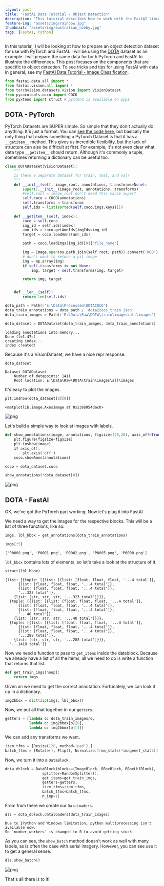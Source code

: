 ```yaml
---
layout: post
title: "FastAI Data Tutorial - Object Detection"
description: "This tutorial describes how to work with the FastAI library for object detection"
feature-img: "assets/img/rainbow.jpg"
thumbnail: "assets/img/australian_hobby.jpg"
tags: [FastAI, Python]
---
```


In this tutorial, I will be looking at how to prepare an object detection dataset for use with PyTorch and FastAI. I will be using the [DOTA](https://captain-whu.github.io/DOTA/dataset.html) dataset as an example. I will prepare the same data for both PyTorch and FastAI to illustrate the differences. This post focuses on the components that are specific to object detection. To see tricks and tips for using FastAI with data in general, see my [FastAI Data Tutorial - Image Classification](https://jss367.github.io/fastai-data-tutorial-image-classification.html).


```python
from fastai.data.all import *
from fastai.vision.all import *
from torchvision.datasets.vision import VisionDataset
from pycocotools.coco import COCO
from pyxtend import struct # pyxtend is available on pypi
```

## DOTA - PyTorch

PyTorch Datasets are SUPER simple. So simple that they don't actually do anything. It's just a format. You can [see the code here](https://github.com/pytorch/pytorch/blob/ce86881afadc0fea628c7e47d64a4073f3e09894/torch/utils/data/dataset.py#L51), but basically the only thing that makes something a PyTorch Dataset is that it has a `__getitem__` method. This gives us incredible flexibility, but the lack of structure can also be difficult at first. For example, it's not even clear what data type `__getitem__` should return. Although it's commonly a tuple, sometimes returning a dictionary can be useful too.


```python
class DOTADataset(VisionDataset):
    """
    Is there a separate dataset for train, test, and val?
    """
    def __init__(self, image_root, annotations, transforms=None):
        super().__init__(image_root, annotations, transforms)
        #self.root = image_root don't need this cause super?
        self.coco = COCO(annotations)
        self.transforms = transforms
        self.ids = list(sorted(self.coco.imgs.keys()))
        
    def __getitem__(self, index):
        coco = self.coco
        img_id = self.ids[index]
        ann_ids = coco.getAnnIds(imgIds=img_id)
        target = coco.loadAnns(ann_ids)

        path = coco.loadImgs(img_id)[0]['file_name']

        img = Image.open(os.path.join(self.root, path)).convert('RGB')
        # don't want to return a pil image
        img = np.array(img)
        if self.transforms is not None:
            img, target = self.transforms(img, target)

        return img, target


    def __len__(self):
        return len(self.ids)
```


```python
dota_path = Path(r'E:\Data\Processed\DOTACOCO')
dota_train_annotations = dota_path / 'dota2coco_train.json'
dota_train_images = Path(r'E:\Data\Raw\DOTA\train\images\all\images')
```


```python
dota_dataset = DOTADataset(dota_train_images, dota_train_annotations)
```

    loading annotations into memory...
    Done (t=1.47s)
    creating index...
    index created!
    

Because it's a VisionDataset, we have a nice repr response.


```python
dota_dataset
```




    Dataset DOTADataset
        Number of datapoints: 1411
        Root location: E:\Data\Raw\DOTA\train\images\all\images



It's easy to plot the images.


```python
plt.imshow(dota_dataset[0][0])
```




    <matplotlib.image.AxesImage at 0x2388054dac0>




    
![png]({{site.baseurl}}/2022-01-02-fastai-data-tutorial-object-detection_files/2022-01-02-fastai-data-tutorial-object-detection_11_1.png)
    


Let's build a simple way to look at images with labels.


```python
def show_annotations(image, annotations, figsize=(20,20), axis_off=True):
    plt.figure(figsize=figsize)
    plt.imshow(image)
    if axis_off:
        plt.axis('off')
    coco.showAnns(annotations)
```


```python
coco = dota_dataset.coco
```


```python
show_annotations(*dota_dataset[0])
```


    
![png]({{site.baseurl}}/2022-01-02-fastai-data-tutorial-object-detection_files/2022-01-02-fastai-data-tutorial-object-detection_15_0.png)
    


## DOTA - FastAI

OK, we've got the PyTorch part working. Now let's plug it into FastAI

We need a way to get the images for the respective blocks. This will be a list of three functions, like so:


```python
imgs, lbl_bbox = get_annotations(dota_train_annotations)
```


```python
imgs[:5]
```




    ['P0000.png', 'P0001.png', 'P0002.png', 'P0005.png', 'P0008.png']



`lbl_bbox` contains lots of elements, so let's take a look at the structure of it.


```python
struct(lbl_bbox)
```




    {list: [{tuple: [{list: [{list: [float, float, float, '...4 total']},
          {list: [float, float, float, '...4 total']},
          {list: [float, float, float, '...4 total']},
          '...323 total']},
        {list: [str, str, str, '...323 total']}]},
      {tuple: [{list: [{list: [float, float, float, '...4 total']},
          {list: [float, float, float, '...4 total']},
          {list: [float, float, float, '...4 total']},
          '...40 total']},
        {list: [str, str, str, '...40 total']}]},
      {tuple: [{list: [{list: [float, float, float, '...4 total']},
          {list: [float, float, float, '...4 total']},
          {list: [float, float, float, '...4 total']},
          '...288 total']},
        {list: [str, str, str, '...288 total']}]},
      '...1410 total']}



Now we need a function to pass to `get_items` inside the datablock. Because we already have a list of all the items, all we need to do is write a function that returns that list.


```python
def get_train_imgs(noop):
    return imgs
```

Given an we need to get the correct annotation. Fortunately, we can look it up in a dictionary.


```python
img2bbox = dict(zip(imgs, lbl_bbox))
```

Now, we put all that together in our `getters`.


```python
getters = [lambda o: dota_train_images/o,
           lambda o: img2bbox[o][0],
           lambda o: img2bbox[o][1]]
```

We can add any transforms we want.


```python
item_tfms = [Resize(128, method='pad'),]
batch_tfms = [Rotate(), Flip(), Normalize.from_stats(*imagenet_stats)]
```

Now, we turn it into a `DataBlock`.


```python
dota_dblock = DataBlock(blocks=(ImageBlock, BBoxBlock, BBoxLblBlock),
                 splitter=RandomSplitter(),
                 get_items=get_train_imgs,
                 getters=getters,
                 item_tfms=item_tfms,
                 batch_tfms=batch_tfms,
                 n_inp=1)
```

From from there we create our `DataLoaders`.


```python
dls = dota_dblock.dataloaders(dota_train_images)
```

    Due to IPython and Windows limitation, python multiprocessing isn't available now.
    So `number_workers` is changed to 0 to avoid getting stuck
    

As you can see, the `show_batch` method doesn't work as well with many labels, as is often the case with aerial imagery. However, you can see use it to get a general sense.


```python
dls.show_batch()
```


    
![png]({{site.baseurl}}/2022-01-02-fastai-data-tutorial-object-detection_files/2022-01-02-fastai-data-tutorial-object-detection_36_0.png)
    


That's all there is to it!
